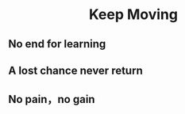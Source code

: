  # <p align="center"> <strong> Keep Moving</strong><br> </p>

## No end for learning
## A lost chance never return
## No pain，no gain
